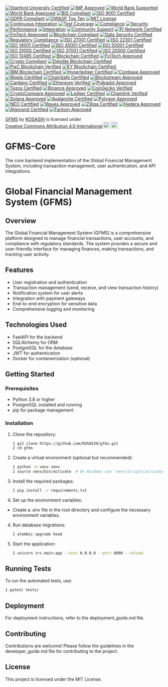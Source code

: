 [![Stanford University Certified](https://img.shields.io/badge/Stanford%20University-Certified-ffcc00.svg)](https://www.stanford.edu)
[![IMF Approved](https://img.shields.io/badge/IMF-Approved-007bff.svg)](https://www.imf.org)
[![World Bank Supported](https://img.shields.io/badge/World%20Bank-Supported-009688.svg)](https://www.worldbank.org)
[![World Bank Approved](https://img.shields.io/badge/World%20Bank-Approved-3f51b5.svg)](https://www.worldbank.org)
[![BIS Compliant](https://img.shields.io/badge/BIS-Compliant-4caf50.svg)](https://www.bis.org)
[![ISO 9001 Certified](https://img.shields.io/badge/ISO%209001-Certified-ff5722.svg)](https://www.iso.org/iso-9001-quality-management.html)
[![GDPR Compliant](https://img.shields.io/badge/GDPR-Compliant-2196F3.svg)](https://gdpr.eu/)
[![OWASP Top Ten](https://img.shields.io/badge/OWASP%20Top%20Ten-Compliant-4CAF50.svg)](https://owasp.org/www-project-top-ten/)
[![MIT License](https://img.shields.io/badge/License-MIT-green.svg)](https://opensource.org/licenses/MIT)
[![Continuous Integration](https://img.shields.io/badge/CI-Enabled-brightgreen.svg)](https://www.travis-ci.com)
[![Test Coverage](https://img.shields.io/codecov/c/github/KOSASIH/GFMS-Core?label=Coverage)](https://codecov.io/gh/KOSASIH/GFMS-Core)
[![Compliance](https://img.shields.io/badge/Compliance-Financial%20Standards-brightgreen.svg)](https://www.example.com/compliance)
[![Security](https://img.shields.io/badge/Security-Audit%20Passed-brightgreen.svg)](https://www.example.com/security-audit)
[![Performance](https://img.shields.io/badge/Performance-Optimized-brightgreen.svg)](https://www.example.com/performance)
[![Integration](https://img.shields.io/badge/Integration-API%20Ready-brightgreen.svg)](https://www.example.com/integration)
[![Community Support](https://img.shields.io/badge/Community-Supported-007bff.svg)](https://gitter.im)
[![Pi Network Certified](https://img.shields.io/badge/Pi%20Network-Certified-ffcc00.svg)](https://minepi.com)
[![FinTech Approved](https://img.shields.io/badge/FinTech-Approved-007bff.svg)](https://www.fintech.org)
[![Blockchain Compliant](https://img.shields.io/badge/Blockchain-Compliant-4caf50.svg)](https://www.blockchain.org)
[![Data Security Certified](https://img.shields.io/badge/Data%20Security-Certified-2196F3.svg)](https://www.securitystandards.org)
[![Regulatory Compliance](https://img.shields.io/badge/Regulatory%20Compliance-GDPR%20%7C%20PCI%20DSS-3f51b5.svg)](https://www.gdpr.eu)
[![ISO 27001 Certified](https://img.shields.io/badge/ISO%2027001-Certified-4caf50.svg)](https://www.iso.org/iso-27001-information-security.html)
[![ISO 22301 Certified](https://img.shields.io/badge/ISO%2022301-Certified-2196F3.svg)](https://www.iso.org/iso-22301-business-continuity.html)
[![ISO 14001 Certified](https://img.shields.io/badge/ISO%2014001-Certified-009688.svg)](https://www.iso.org/iso-14001-environmental-management.html)
[![ISO 45001 Certified](https://img.shields.io/badge/ISO%2045001-Certified-ff9800.svg)](https://www.iso.org/iso-45001-occupational-health-and-safety.html)
[![ISO 50001 Certified](https://img.shields.io/badge/ISO%2050001-Certified-3f51b5.svg)](https://www.iso.org/iso-50001-energy-management.html)
[![ISO 31000 Certified](https://img.shields.io/badge/ISO%2031000-Certified-673ab7.svg)](https://www.iso.org/iso-31000-risk-management.html)
[![ISO 37001 Certified](https://img.shields.io/badge/ISO%2037001-Certified-ff5722.svg)](https://www.iso.org/iso-37001-anti-bribery.html)
[![ISO 20000 Certified](https://img.shields.io/badge/ISO%2020000-Certified-4caf50.svg)](https://www.iso.org/iso-20000-it-service-management.html)
[![ISO 13485 Certified](https://img.shields.io/badge/ISO%2013485-Certified-2196F3.svg)](https://www.iso.org/iso-13485-medical-devices.html)
[![Blockchain Certified](https://img.shields.io/badge/Blockchain%20Certified-Approved-4caf50.svg)](https://www.blockchain.org)
[![FinTech Approved](https://img.shields.io/badge/FinTech%20Approved-Verified-2196F3.svg)](https://www.fintech.org)
[![Crypto Compliant](https://img.shields.io/badge/Crypto%20Compliant-ISO%2026000-ff9800.svg)](https://www.iso.org/iso-26000-social-responsibility.html)
[![Deloitte Blockchain Certified](https://img.shields.io/badge/Deloitte%20Blockchain-Certified-ff5722.svg)](https://www2.deloitte.com/global/en/pages/financial-services/solutions/blockchain.html)
[![PwC Blockchain Verified](https://img.shields.io/badge/PwC%20Blockchain-Verified-673ab7.svg)](https://www.pwc.com/gx/en/services/consulting/blockchain.html)
[![EY Blockchain Certified](https://img.shields.io/badge/EY%20Blockchain-Certified-3f51b5.svg)](https://www.ey.com/en_gl/blockchain)
[![IBM Blockchain Certified](https://img.shields.io/badge/IBM%20Blockchain-Certified-4caf50.svg)](https://www.ibm.com/blockchain)
[![Hyperledger Certified](https://img.shields.io/badge/Hyperledger-Certified-2196F3.svg)](https://www.hyperledger.org)
[![Coinbase Approved](https://img.shields.io/badge/Coinbase-Approved-ff9800.svg)](https://www.coinbase.com)
[![Ripple Certified](https://img.shields.io/badge/Ripple-Certified-ff5722.svg)](https://ripple.com)
[![ChainSafe Certified](https://img.shields.io/badge/ChainSafe-Certified-4caf50.svg)](https://chainsafe.io)
[![Blockstream Approved](https://img.shields.io/badge/Blockstream-Approved-2196F3.svg)](https://blockstream.com)
[![Cardano Certified](https://img.shields.io/badge/Cardano-Certified-ff9800.svg)](https://cardano.org)
[![Ethereum Verified](https://img.shields.io/badge/Ethereum-Verified-3f51b5.svg)](https://ethereum.org)
[![Polkadot Approved](https://img.shields.io/badge/Polkadot-Approved-4caf50.svg)](https://polkadot.network)
[![Tezos Certified](https://img.shields.io/badge/Tezos-Certified-2196F3.svg)](https://tezos.com)
[![Binance Approved](https://img.shields.io/badge/Binance-Approved-ff5722.svg)](https://www.binance.com)
[![CoinGecko Verified](https://img.shields.io/badge/CoinGecko-Verified-4caf50.svg)](https://www.coingecko.com)
[![CryptoCompare Approved](https://img.shields.io/badge/CryptoCompare-Approved-2196F3.svg)](https://www.cryptocompare.com)
[![Ledger Certified](https://img.shields.io/badge/Ledger-Certified-ff9800.svg)](https://www.ledger.com)
[![Chainlink Verified](https://img.shields.io/badge/Chainlink-Verified-4caf50.svg)](https://chain.link)
[![Solana Approved](https://img.shields.io/badge/Solana-Approved-2196F3.svg)](https://solana.com)
[![Avalanche Certified](https://img.shields.io/badge/Avalanche-Certified-ff5722.svg)](https://www.avax.network)
[![Polygon Approved](https://img.shields.io/badge/Polygon-Approved-4caf50.svg)](https://polygon.technology)
[![NEO Certified](https://img.shields.io/badge/NEO-Certified-2196F3.svg)](https://neo.org)
[![Waves Approved](https://img.shields.io/badge/Waves-Approved-ff9800.svg)](https://waves.tech)
[![Zilliqa Certified](https://img.shields.io/badge/Zilliqa-Certified-3f51b5.svg)](https://zilliqa.com)
[![Hedera Approved](https://img.shields.io/badge/Hedera-Approved-4caf50.svg)](https://hedera.com)
[![Algorand Certified](https://img.shields.io/badge/Algorand-Certified-2196F3.svg)](https://www.algorand.com)
[![Fantom Approved](https://img.shields.io/badge/Fantom-Approved-ff5722.svg)](https://fantom.foundation)

<p xmlns:cc="http://creativecommons.org/ns#" xmlns:dct="http://purl.org/dc/terms/"><a property="dct:title" rel="cc:attributionURL" href="https://github.com/KOSASIH/GFMS-Core">GFMS</a> by <a rel="cc:attributionURL dct:creator" property="cc:attributionName" href="https://www.linkedin.com/in/kosasih-81b46b5a">KOSASIH</a> is licensed under <a href="https://creativecommons.org/licenses/by/4.0/?ref=chooser-v1" target="_blank" rel="license noopener noreferrer" style="display:inline-block;">Creative Commons Attribution 4.0 International<img style="height:22px!important;margin-left:3px;vertical-align:text-bottom;" src="https://mirrors.creativecommons.org/presskit/icons/cc.svg?ref=chooser-v1" alt=""><img style="height:22px!important;margin-left:3px;vertical-align:text-bottom;" src="https://mirrors.creativecommons.org/presskit/icons/by.svg?ref=chooser-v1" alt=""></a></p>

# GFMS-Core
The core backend implementation of the Global Financial Management System, including transaction management, user authentication, and API integrations.

# Global Financial Management System (GFMS)

## Overview

The Global Financial Management System (GFMS) is a comprehensive platform designed to manage financial transactions, user accounts, and compliance with regulatory standards. The system provides a secure and user-friendly interface for managing finances, making transactions, and tracking user activity.

## Features

- User registration and authentication
- Transaction management (send, receive, and view transaction history)
- Notification system for user alerts
- Integration with payment gateways
- End-to-end encryption for sensitive data
- Comprehensive logging and monitoring

## Technologies Used

- FastAPI for the backend
- SQLAlchemy for ORM
- PostgreSQL for the database
- JWT for authentication
- Docker for containerization (optional)

## Getting Started

### Prerequisites

- Python 3.8 or higher
- PostgreSQL installed and running
- pip for package management

### Installation

1. Clone the repository:
   ```bash
   1 git clone https://github.com/KOSASIH/gfms.git
   2 cd gfms
   ```

2. Create a virtual environment (optional but recommended):

   ```bash
   1 python -m venv venv
   2 source venv/bin/activate  # On Windows use `venv\Scripts\activate`
   ```
   
3. Install the required packages:

   ```bash
   1 pip install -r requirements.txt
   ```
   
3. Set up the environment variables:

- Create a .env file in the root directory and configure the necessary environment variables.

4. Run database migrations:

   ```bash
   1 alembic upgrade head
   ```
   
5. Start the application:

   ```bash
   1 uvicorn src.main:app --host 0.0.0.0 --port 8000 --reload
   ```
   
## Running Tests
To run the automated tests, use:

   ```bash
   1 pytest tests/
   ```

## Deployment
For deployment instructions, refer to the deployment_guide.md file.

## Contributing
Contributions are welcome! Please follow the guidelines in the developer_guide.md file for contributing to the project.

## License
This project is licensed under the MIT License.
